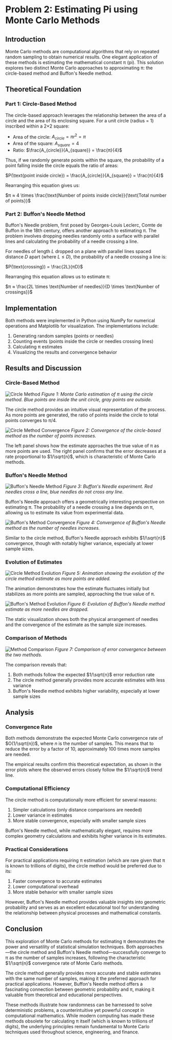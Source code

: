 # Problem 2: Estimating Pi using Monte Carlo Methods

## Introduction

Monte Carlo methods are computational algorithms that rely on repeated random sampling to obtain numerical results. One elegant application of these methods is estimating the mathematical constant π (pi). This solution explores two distinct Monte Carlo approaches to approximating π: the circle-based method and Buffon's Needle method.

## Theoretical Foundation

### Part 1: Circle-Based Method

The circle-based approach leverages the relationship between the area of a circle and the area of its enclosing square. For a unit circle (radius = 1) inscribed within a 2×2 square:

- Area of the circle: $A_{circle} = πr^2 = π$
- Area of the square: $A_{square} = 4$
- Ratio: $\frac{A_{circle}}{A_{square}} = \frac{π}{4}$

Thus, if we randomly generate points within the square, the probability of a point falling inside the circle equals the ratio of areas:

$P(\text{point inside circle}) = \frac{A_{circle}}{A_{square}} = \frac{π}{4}$

Rearranging this equation gives us:

$π ≈ 4 \times \frac{\text{Number of points inside circle}}{\text{Total number of points}}$

### Part 2: Buffon's Needle Method

Buffon's Needle problem, first posed by Georges-Louis Leclerc, Comte de Buffon in the 18th century, offers another approach to estimating π. The problem involves dropping needles randomly onto a surface with parallel lines and calculating the probability of a needle crossing a line.

For needles of length $L$ dropped on a plane with parallel lines spaced distance $D$ apart (where $L ≤ D$), the probability of a needle crossing a line is:

$P(\text{crossing}) = \frac{2L}{πD}$

Rearranging this equation allows us to estimate π:

$π ≈ \frac{2L \times \text{Number of needles}}{D \times \text{Number of crossings}}$

## Implementation

Both methods were implemented in Python using NumPy for numerical operations and Matplotlib for visualization. The implementations include:

1. Generating random samples (points or needles)
2. Counting events (points inside the circle or needles crossing lines)
3. Calculating π estimates
4. Visualizing the results and convergence behavior

## Results and Discussion

### Circle-Based Method

![Circle Method](figures/circle_method.png)
*Figure 1: Monte Carlo estimation of π using the circle method. Blue points are inside the unit circle, gray points are outside.*

The circle method provides an intuitive visual representation of the process. As more points are generated, the ratio of points inside the circle to total points converges to π/4.

![Circle Method Convergence](figures/circle_method_convergence.png)
*Figure 2: Convergence of the circle-based method as the number of points increases.*

The left panel shows how the estimate approaches the true value of π as more points are used. The right panel confirms that the error decreases at a rate proportional to $1/\sqrt{n}$, which is characteristic of Monte Carlo methods.

### Buffon's Needle Method

![Buffon's Needle Method](figures/buffon_method.png)
*Figure 3: Buffon's Needle experiment. Red needles cross a line, blue needles do not cross any line.*

Buffon's Needle approach offers a geometrically interesting perspective on estimating π. The probability of a needle crossing a line depends on π, allowing us to estimate its value from experimental data.

![Buffon's Method Convergence](figures/buffon_method_convergence.png)
*Figure 4: Convergence of Buffon's Needle method as the number of needles increases.*

Similar to the circle method, Buffon's Needle approach exhibits $1/\sqrt{n}$ convergence, though with notably higher variance, especially at lower sample sizes.

### Evolution of Estimates

![Circle Method Evolution](figures/circle_method_animation.gif)
*Figure 5: Animation showing the evolution of the circle method estimate as more points are added.*

The animation demonstrates how the estimate fluctuates initially but stabilizes as more points are sampled, approaching the true value of π.

![Buffon's Method Evolution](figures/buffon_method_evolution.png)
*Figure 6: Evolution of Buffon's Needle method estimate as more needles are dropped.*

The static visualization shows both the physical arrangement of needles and the convergence of the estimate as the sample size increases.

### Comparison of Methods

![Method Comparison](figures/method_comparison.png)
*Figure 7: Comparison of error convergence between the two methods.*

The comparison reveals that:

1. Both methods follow the expected $1/\sqrt{n}$ error reduction rate
2. The circle method generally provides more accurate estimates with less variance
3. Buffon's Needle method exhibits higher variability, especially at lower sample sizes

## Analysis

### Convergence Rate

Both methods demonstrate the expected Monte Carlo convergence rate of $O(1/\sqrt{n})$, where $n$ is the number of samples. This means that to reduce the error by a factor of 10, approximately 100 times more samples are needed.

The empirical results confirm this theoretical expectation, as shown in the error plots where the observed errors closely follow the $1/\sqrt{n}$ trend line.

### Computational Efficiency

The circle method is computationally more efficient for several reasons:

1. Simpler calculations (only distance comparisons are needed)
2. Lower variance in estimates
3. More stable convergence, especially with smaller sample sizes

Buffon's Needle method, while mathematically elegant, requires more complex geometry calculations and exhibits higher variance in its estimates.

### Practical Considerations

For practical applications requiring π estimation (which are rare given that π is known to trillions of digits), the circle method would be preferred due to its:

1. Faster convergence to accurate estimates
2. Lower computational overhead
3. More stable behavior with smaller sample sizes

However, Buffon's Needle method provides valuable insights into geometric probability and serves as an excellent educational tool for understanding the relationship between physical processes and mathematical constants.

## Conclusion

This exploration of Monte Carlo methods for estimating π demonstrates the power and versatility of statistical simulation techniques. Both approaches—the circle method and Buffon's Needle method—successfully converge to π as the number of samples increases, following the characteristic $1/\sqrt{n}$ convergence rate of Monte Carlo methods.

The circle method generally provides more accurate and stable estimates with the same number of samples, making it the preferred approach for practical applications. However, Buffon's Needle method offers a fascinating connection between geometric probability and π, making it valuable from theoretical and educational perspectives.

These methods illustrate how randomness can be harnessed to solve deterministic problems, a counterintuitive yet powerful concept in computational mathematics. While modern computing has made these methods obsolete for calculating π itself (which is known to trillions of digits), the underlying principles remain fundamental to Monte Carlo techniques used throughout science, engineering, and finance.